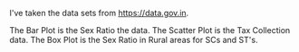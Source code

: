 I've taken the data sets from https://data.gov.in.

The Bar Plot is the Sex Ratio the data. The Scatter Plot is the Tax Collection data. The Box Plot is the Sex Ratio in Rural areas for SCs and ST's.

